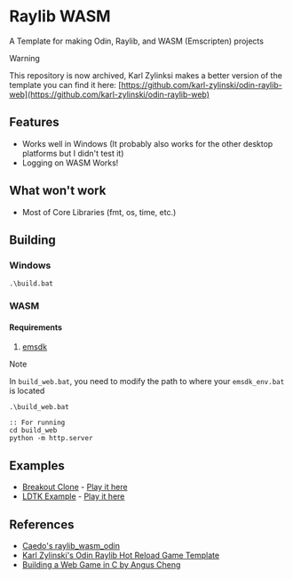 # Raylib WASM
A Template for making Odin, Raylib, and WASM (Emscripten) projects

> [!WARNING]
> This repository is now archived, Karl Zylinksi makes a better version of the template you can find it here:
> [https://github.com/karl-zylinski/odin-raylib-web](https://github.com/karl-zylinski/odin-raylib-web)

## Features
* Works well in Windows (It probably also works for the other desktop platforms but I didn't test it)
* Logging on WASM Works!

## What won't work
* Most of Core Libraries (fmt, os, time, etc.)

## Building

### Windows
```batch
.\build.bat
```

### WASM

#### Requirements
1. [emsdk](https://emscripten.org/docs/getting_started/downloads.html)

> [!NOTE]  
> In `build_web.bat`, you need to modify the path to where your `emsdk_env.bat` is located

```batch
.\build_web.bat

:: For running
cd build_web
python -m http.server
```

## Examples
* [Breakout Clone](https://github.com/Aronicu/Breakout) - [Play it here](https://aronicu.github.io/breakout/)
* [LDTK Example](https://github.com/Aronicu/LDTK-Example) - [Play it here](https://aronicu.github.io/ldtk-example/)

## References
* [Caedo's raylib_wasm_odin](https://github.com/Caedo/raylib_wasm_odin)
* [Karl Zylinski's Odin Raylib Hot Reload Game Template](https://github.com/karl-zylinski/odin-raylib-hot-reload-game-template/)
* [Building a Web Game in C by Angus Cheng](https://anguscheng.com/post/2023-12-12-wasm-game-in-c-raylib/)
